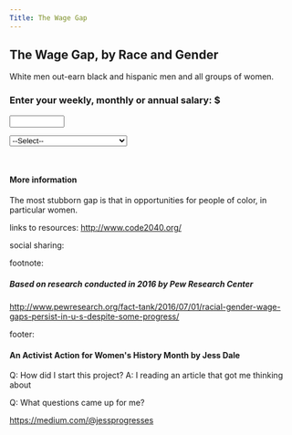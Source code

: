 ```yaml
---
Title: The Wage Gap
---
```


## The Wage Gap, by Race and Gender
White men out-earn black and hispanic men and all groups of women.


### Enter your weekly, monthly or annual salary: $
<input id="currentSalary" type="number" min="1" max="1000000" onchange="calculateGap()"></p>

<select id="selectGap" onchange="calculateGap()">
<option>--Select--</option>
<option id="hW" value="58">58 cents as a Hispanic Woman</option> 
<option id="bW" value="75">75 cents as a Black Woman</option> 
<option id="wW" value="81">81 cents as a White Woman</option> </select> 

<br />

<p id="gap"></p>

<br />

#### More information
The most stubborn gap is that in opportunities for people of color, in particular women.

links to resources:
http://www.code2040.org/

social sharing:


footnote:
##### Based on research conducted in 2016 by Pew Research Center
http://www.pewresearch.org/fact-tank/2016/07/01/racial-gender-wage-gaps-persist-in-u-s-despite-some-progress/


footer:
#### An Activist Action for Women's History Month by Jess Dale

Q: How did I start this project?
A: I reading an article that got me thinking about 

Q: What questions came up for me?

https://medium.com/@jessprogresses


